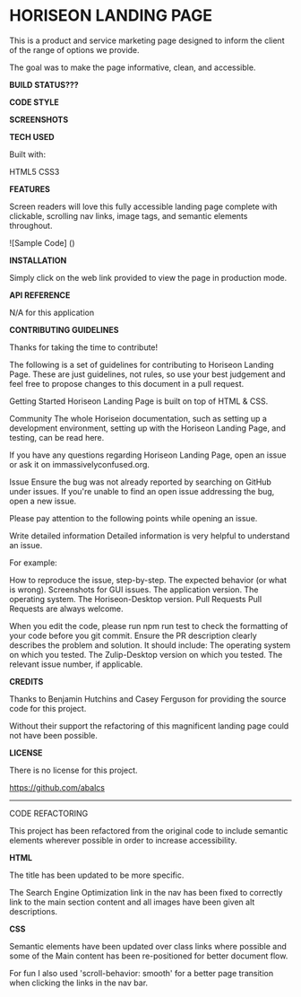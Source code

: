 # HORISEON LANDING PAGE

This is a product and service marketing page designed to inform the client of the range of options we provide.

The goal was to make the page informative, clean, and accessible.

**BUILD STATUS???**

**CODE STYLE**

**SCREENSHOTS**

**TECH USED**

Built with:

HTML5
CSS3

**FEATURES**

Screen readers will love this fully accessible landing page complete with clickable, scrolling nav links, image tags, and semantic elements throughout.

![Sample Code] ()

**INSTALLATION**

Simply click on the web link provided to view the page in production mode.

**API REFERENCE**

N/A for this application

**CONTRIBUTING GUIDELINES**

Thanks for taking the time to contribute!

The following is a set of guidelines for contributing to Horiseon Landing Page. These are just guidelines, not rules, so use your best judgement and feel free to propose changes to this document in a pull request.

Getting Started
Horiseon Landing Page is built on top of HTML & CSS.

Community
The whole Horiseion documentation, such as setting up a development environment, setting up with the Horiseon Landing Page, and testing, can be read here.

If you have any questions regarding Horiseon Landing Page, open an issue or ask it on immassivelyconfused.org.

Issue
Ensure the bug was not already reported by searching on GitHub under issues. If you're unable to find an open issue addressing the bug, open a new issue.

Please pay attention to the following points while opening an issue.

Write detailed information
Detailed information is very helpful to understand an issue.

For example:

How to reproduce the issue, step-by-step.
The expected behavior (or what is wrong).
Screenshots for GUI issues.
The application version.
The operating system.
The Horiseon-Desktop version.
Pull Requests
Pull Requests are always welcome.

When you edit the code, please run npm run test to check the formatting of your code before you git commit.
Ensure the PR description clearly describes the problem and solution. It should include:
The operating system on which you tested.
The Zulip-Desktop version on which you tested.
The relevant issue number, if applicable.

**CREDITS**

Thanks to Benjamin Hutchins and Casey Ferguson for providing the source code for this project.

Without their support the refactoring of this magnificent landing page could not have been possible.

**LICENSE**

There is no license for this project.


https://github.com/abalcs


************************************************
CODE REFACTORING

This project has been refactored from the original code to include semantic elements wherever possible in order to increase accessibility.  

**HTML**

The title has been updated to be more specific.

The Search Engine Optimization link in the nav has been fixed to correctly link to the main section content and all images have been given alt descriptions.

**CSS**

Semantic elements have been updated over class links where possible and some of the Main content has been re-positioned for better document flow.  

For fun I also used 'scroll-behavior: smooth' for a better page transition when clicking the links in the nav bar.

